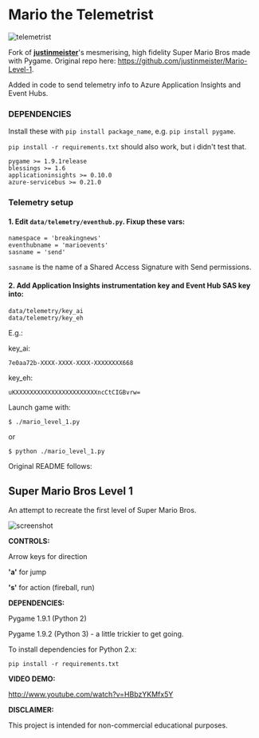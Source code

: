 Mario the Telemetrist
=====================

![telemetrist](https://raw.github.com/snobu/Mario-the-Telemetrist/master/telemetrist.png)

Fork of [**justinmeister**](https://github.com/justinmeister/Mario-Level-1)'s mesmerising, high fidelity Super Mario Bros made with Pygame. Original repo here: https://github.com/justinmeister/Mario-Level-1.

Added in code to send telemetry info to Azure Application Insights and Event Hubs.


### DEPENDENCIES

Install these with `pip install package_name`, e.g. `pip install pygame`.

`pip install -r requirements.txt` should also work, but i didn't test that.

    pygame >= 1.9.1release
    blessings >= 1.6
    applicationinsights >= 0.10.0
    azure-servicebus >= 0.21.0

### Telemetry setup

#### 1. Edit `data/telemetry/eventhub.py`. Fixup these vars:

```
namespace = 'breakingnews'
eventhubname = 'marioevents'
sasname = 'send'
```

`sasname` is the name of a Shared Access Signature with Send permissions.

#### 2. Add Application Insights instrumentation key and Event Hub SAS key into:

```
data/telemetry/key_ai
data/telemetry/key_eh
```

E.g.:

key_ai:
```
7e0aa72b-XXXX-XXXX-XXXX-XXXXXXXX668
```

key_eh:
```
uKXXXXXXXXXXXXXXXXXXXXXXXncCtCIGBvrw=
```
Launch game with:
```
$ ./mario_level_1.py
```
or
```
$ python ./mario_level_1.py
```

Original README follows:

Super Mario Bros Level 1
------------------------
An attempt to recreate the first level of Super Mario Bros.

![screenshot](https://raw.github.com/justinmeister/Mario-Level-1/master/screenshot.png)

**CONTROLS:** 

Arrow keys for direction

**'a'** for jump

**'s'** for action (fireball, run)


**DEPENDENCIES:**

Pygame 1.9.1 (Python 2)

Pygame 1.9.2 (Python 3) - a little trickier to get going.

To install dependencies for Python 2.x:

	pip install -r requirements.txt

**VIDEO DEMO:**

http://www.youtube.com/watch?v=HBbzYKMfx5Y
   
**DISCLAIMER:**

This project is intended for non-commercial educational purposes.
